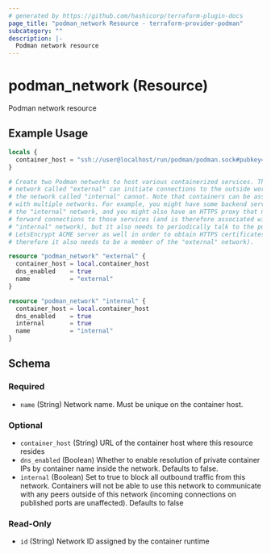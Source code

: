 ```yaml
---
# generated by https://github.com/hashicorp/terraform-plugin-docs
page_title: "podman_network Resource - terraform-provider-podman"
subcategory: ""
description: |-
  Podman network resource
---
```


# podman_network (Resource)

Podman network resource

## Example Usage

```terraform
locals {
  container_host = "ssh://user@localhost/run/podman/podman.sock#pubkey=ssh-ed25519+AAAAC3NzaC1lZDI1NTE5AAAAIEahKBGUmHUA4MZgJ3pi4vZMfgB1KXbh33WExUh688Jh"
}

# Create two Podman networks to host various containerized services. The
# network called "external" can initiate connections to the outside world, and
# the network called "internal" cannot. Note that containers can be associated
# with multiple networks. For example, you might have some backend services in
# the "internal" network, and you might also have an HTTPS proxy that needs to
# forward connections to those services (and is therefore associated with the
# "internal" network), but it also needs to periodically talk to the public
# LetsEncrypt ACME server as well in order to obtain HTTPS certificates (and
# therefore it also needs to be a member of the "external" network).

resource "podman_network" "external" {
  container_host = local.container_host
  dns_enabled    = true
  name           = "external"
}

resource "podman_network" "internal" {
  container_host = local.container_host
  dns_enabled    = true
  internal       = true
  name           = "internal"
}
```

<!-- schema generated by tfplugindocs -->
## Schema

### Required

- `name` (String) Network name. Must be unique on the container host.

### Optional

- `container_host` (String) URL of the container host where this resource resides
- `dns_enabled` (Boolean) Whether to enable resolution of private container IPs by container name inside the network. Defaults to false.
- `internal` (Boolean) Set to true to block all outbound traffic from this network. Containers will not be able to use this network to communicate with any peers outside of this network (incoming connections on published ports are unaffected). Defaults to false

### Read-Only

- `id` (String) Network ID assigned by the container runtime
